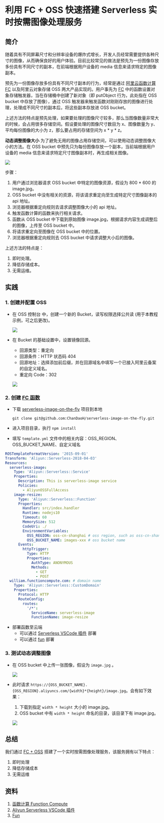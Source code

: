 # 利用 FC + OSS 快速搭建 Serverless 实时按需图像处理服务

## 简介
随着具有不同屏幕尺寸和分辨率设备的爆炸式增长，开发人员经常需要提供各种尺寸的图像，从而确保良好的用户体验。目前比较常见的做法是预先为一份图像存放多份具有不同尺寸的副本，在前端根据用户设备的 media 信息来请求特定的图像副本。

预先为一份图像存放多份具有不同尺寸副本的行为，经常是通过 [阿里云函数计算 FC](https://statistics.functioncompute.com/?title=%E5%88%A9%E7%94%A8%20FC%20%2B%20OSS%20%E5%BF%AB%E9%80%9F%E6%90%AD%E5%BB%BA%20Serverless%20%E5%AE%9E%E6%97%B6%E6%8C%89%E9%9C%80%E5%9B%BE%E5%83%8F%E5%A4%84%E7%90%86%E6%9C%8D%E5%8A%A1&author=zechen&url=https://fc.console.aliyun.com/) 以及阿里云对象存储 OSS 两大产品实现的。用户事先为 [FC](https://statistics.functioncompute.com/?title=%E5%88%A9%E7%94%A8%20FC%20%2B%20OSS%20%E5%BF%AB%E9%80%9F%E6%90%AD%E5%BB%BA%20Serverless%20%E5%AE%9E%E6%97%B6%E6%8C%89%E9%9C%80%E5%9B%BE%E5%83%8F%E5%A4%84%E7%90%86%E6%9C%8D%E5%8A%A1&author=zechen&url=https://fc.console.aliyun.com/) 中的函数设置对象存储触发器，当在存储桶中创建了新对象（即 putObject 行为，此处指在 OSS bucket 中存放了图像），通过 OSS 触发器来触发函数对刚刚存放的图像进行处理，处理成不同尺寸的副本后，将这些副本存放进 OSS bucket。

上述方法的特点是预先处理，如果要处理的图像尺寸较多，那么当图像数量非常大的时候，会占用很多存储空间。假设要处理的图像尺寸数目为 x、图像数量为 y、平均每份图像的大小为 z，那么要占用的存储空间为 x * y * z。

__动态调整图像大小__
为了避免无用的图像占用存储空间，可以使用动态调整图像大小的方法。在 OSS bucket 中预先只为每份图像存放一个副本，当前端根据用户设备的 media 信息来请求特定尺寸图像副本时，再生成相关图像。

![](https://img.alicdn.com/tfs/TB1lqocqXY7gK0jSZKzXXaikpXa-498-393.png)

步骤：
1. 用户通过浏览器请求 OSS bucket 中特定的图像资源，假设为 800 * 600 的 image.jpg。
2. OSS bucket 中没有相关的资源，将该请求重定向至生成特定尺寸图像副本的 api 地址。
3. 浏览器根据重定向规则去请求调整图像大小的 api 地址。
4. 触发函数计算的函数来执行相关请求。
5. 函数从 OSS bucket 中下载到原始图像 image.jpg，根据请求内容生成调整后的图像，上传至 OSS bucket 中。
6. 将请求重定向至图像在 OSS bucket 中的位置。
7. 浏览器根据重定向规则去 OSS bucket 中请求调整大小后的图像。

上述方法的特点是：
1. 即时处理。
2. 降低存储成本。
3. 无需运维。

## 实践
### 1. 创建并配置 OSS
- 在 OSS 控制台 中，创建一个新的 Bucket，读写权限选择公共读 (用于本教程示例，可之后更改)。

  ![](https://img.alicdn.com/tfs/TB170gdqkL0gK0jSZFtXXXQCXXa-1238-1476.png)
   
- 在 Bucket 的基础设置中，设置镜像回源。
   - 回源类型：重定向
   - 回源条件：HTTP 状态码 404 
   - 回源地址：选择添加前后缀，并在回源域名中填写一个已接入阿里云备案的自定义域名。
   - 重定向 Code：302

  ![](https://img.alicdn.com/tfs/TB1xW7eqkP2gK0jSZPxXXacQpXa-1554-1464.png)
  
### 2. 创建 [FC 函数](https://statistics.functioncompute.com/?title=%E5%88%A9%E7%94%A8%20FC%20%2B%20OSS%20%E5%BF%AB%E9%80%9F%E6%90%AD%E5%BB%BA%20Serverless%20%E5%AE%9E%E6%97%B6%E6%8C%89%E9%9C%80%E5%9B%BE%E5%83%8F%E5%A4%84%E7%90%86%E6%9C%8D%E5%8A%A1&author=zechen&url=https://fc.console.aliyun.com/)
- 下载 [serverless-image-on-the-fly](https://github.com/ChanDaoH/serverless-image-on-the-fly) 项目到本地

  `git clone git@github.com:ChanDaoH/serverless-image-on-the-fly.git`

- 进入项目目录，执行 `npm install`

- 填写 `template.yml` 文件中的相关内容：OSS_REGION、OSS_BUCKET_NAME、自定义域名

```yaml
ROSTemplateFormatVersion: '2015-09-01'
Transform: 'Aliyun::Serverless-2018-04-03'
Resources:
  serverless-image:
    Type: 'Aliyun::Serverless::Service'
    Properties:
      Description: This is serverless-image service
      Policies:
        - AliyunOSSFullAccess
    image-resize:
      Type: 'Aliyun::Serverless::Function'
      Properties:
        Handler: src/index.handler
        Runtime: nodejs10
        Timeout: 60
        MemorySize: 512
        CodeUri: ./
        EnvironmentVariables:
          OSS_REGION: oss-cn-shanghai # oss region, such as oss-cn-shanghai、oss-cn-hangzhou
          OSS_BUCKET_NAME: images-xxx # oss bucket name
      Events:
        httpTrigger:
          Type: HTTP
          Properties:
            AuthType: ANONYMOUS
            Methods:
              - GET
              - POST
  william.functioncompute.com: # domain name
    Type: 'Aliyun::Serverless::CustomDomain'
    Properties:
      Protocol: HTTP
      RouteConfig:
        routes:
          '/*':
            ServiceName: serverless-image
            FunctionName: image-resize
```

- 部署函数至云端
  - 可以通过 [Serverless VSCode 插件](https://github.com/alibaba/serverless-vscode/) 部署
  - 可以通过 [fun](https://github.com/alibaba/funcraft) 部署

### 3. 测试动态调整图像
- 在 OSS bucket 中上传一张图像，假设为 `image.jpg` 。
 
  ![](https://img.alicdn.com/tfs/TB1PLUdqoH1gK0jSZSyXXXtlpXa-1633-272.png)

- 此时请求 `https://{OSS_BUCKET_NAME}.{OSS_REGION}.aliyuncs.com/{width}*{height}/image.jpg`。会有如下效果：
  1. 下载到指定 `width * height` 大小的 image.jpg。
  2. OSS bucket 中有 `width * height` 命名的目录，该目录下有 image.jpg。

  ![](https://img.alicdn.com/tfs/TB11nQhqoY1gK0jSZFCXXcwqXXa-1856-998.gif)

## 总结
我们通过 [FC + OSS](https://statistics.functioncompute.com/?title=%E5%88%A9%E7%94%A8%20FC%20%2B%20OSS%20%E5%BF%AB%E9%80%9F%E6%90%AD%E5%BB%BA%20Serverless%20%E5%AE%9E%E6%97%B6%E6%8C%89%E9%9C%80%E5%9B%BE%E5%83%8F%E5%A4%84%E7%90%86%E6%9C%8D%E5%8A%A1&author=zechen&url=https://fc.console.aliyun.com/) 搭建了一个实时按需图像处理服务，该服务拥有以下特点：
1. 即时处理 
2. 降低存储成本 
3. 无需运维

## 资料
1. [函数计算 Function Compute](https://statistics.functioncompute.com/?title=%E5%88%A9%E7%94%A8%20FC%20%2B%20OSS%20%E5%BF%AB%E9%80%9F%E6%90%AD%E5%BB%BA%20Serverless%20%E5%AE%9E%E6%97%B6%E6%8C%89%E9%9C%80%E5%9B%BE%E5%83%8F%E5%A4%84%E7%90%86%E6%9C%8D%E5%8A%A1&author=zechen&url=https://fc.console.aliyun.com/)
2. [Aliyun Serverless VSCode 插件](https://github.com/alibaba/serverless-vscode/)
3. [Fun](https://github.com/alibaba/funcraft)
